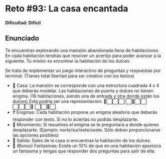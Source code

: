 # Reto #93: La casa encantada

#### Dificultad: Difícil

## Enunciado

Te encuentras explorando una mansión abandonada llena de habitaciones.
En cada habitación tendrás que resolver un acertijo para poder avanzar a la siguiente.
Tu misión es encontrar la habitación de los dulces.

Se trata de implementar un juego interactivo de preguntas y respuestas por terminal.
(Tienes total libertad para ser creativo con los textos)

- 🏰 Casa: La mansión se corresponde con una estructura cuadrada 4 x 4 que deberás modelar. Las habitaciones de puerta y dulces no tienen enigma. (16 habitaciones, siendo una de entrada y otra donde están los dulces)
  Esta podría ser una representación:
  🚪⬜️⬜️⬜️
  ⬜️👻⬜️⬜️
  ⬜️⬜️⬜️👻
  ⬜️⬜️🍭⬜️
- ❓ Enigmas: Cada habitación propone un enigma aleatorio que deberás responder con texto.
  Si no lo aciertas no podrás desplazarte.
- 🧭 Movimiento: Si resuelves el enigma se te preguntará a donde quieres desplazarte.
  (Ejemplo: norte/sur/este/oeste. Sólo deben proporcionarse las opciones posibles)
- 🍭 Salida: Sales de la casa si encuentras la habitación de los dulces.
- 👻 (Bonus) Fantasmas: Existe un 10% de que en una habitación aparezca un fantasma y tengas que responder dos preguntas para salir de ella.
